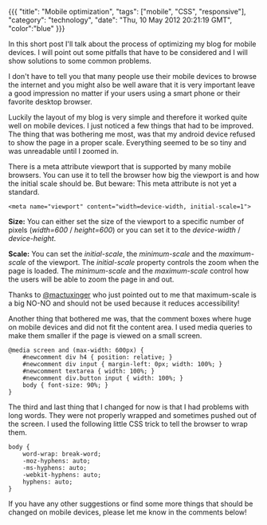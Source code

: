 {{{
  "title": "Mobile optimization",
  "tags": ["mobile", "CSS", "responsive"],
  "category": "technology",
  "date": "Thu, 10 May 2012 20:21:19 GMT",
  "color":"blue"
}}}

In this short post I'll talk about the process of optimizing my blog for mobile devices. I will point out some pitfalls that have to be considered and I will show solutions to some common problems.
<!--more-->
I don't have to tell you that many people use their mobile devices to browse the internet and you might also be well aware that it is very important leave a good impression no matter if your users using a smart phone or their favorite desktop browser.

Luckily the layout of my blog is very simple and therefore it worked quite well on mobile devices. I just noticed a few things that had to be improved. The thing that was bothering me most, was that my android device refused to show the page in a proper scale. Everything seemed to be so tiny and was unreadable until I zoomed in. 

There is a meta attribute viewport that is supported by many mobile browsers. You can use it to tell the browser how big the viewport is and how the initial scale should be. But beware: This meta attribute is not yet a standard.

    <meta name="viewport" content="width=device-width, initial-scale=1">

**Size:**
You can either set the size of the viewport to a specific number of pixels (_width=600_ / _height=600_) or you can set it to the _device-width_ / _device-height_.

**Scale:**
You can set the _initial-scale_, the _minimum-scale_ and the _maximum-scale_ of the viewport. The _initial-scale_ property controls the zoom when the page is loaded. The _minimum-scale_ and the _maximum-scale_ control how the users will be able to zoom the page in and out.

Thanks to [@mactuxinger](http://twitter.com/#!/mactuxinger) who just pointed out to me that maximum-scale is a big NO-NO and should not be used because it reduces accessibility!

Another thing that bothered me was, that the comment boxes where huge on mobile devices and did not fit the content area. I used media queries to make them smaller if the page is viewed on a small screen.

    @media screen and (max-width: 600px) {
        #newcomment div h4 { position: relative; }
        #newcomment div input { margin-left: 0px; width: 100%; }
        #newcomment textarea { width: 100%; }
        #newcomment div.button input { width: 100%; }
        body { font-size: 90%; }
    }

The third and last thing that I changed for now is that I had problems with long words. They were not properly wrapped and sometimes pushed out of the screen. I used the following little CSS trick to tell the browser to wrap them.

    body {
        word-wrap: break-word;
        -moz-hyphens: auto;
        -ms-hyphens: auto;
        -webkit-hyphens: auto;
        hyphens: auto;
    }

If you have any other suggestions or find some more things that should be changed on mobile devices, please let me know in the comments below!
